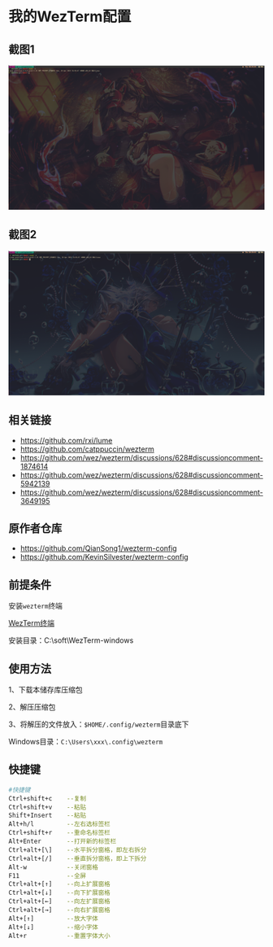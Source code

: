 # 我的WezTerm配置

## 截图1

![](./screenshots/屏幕截图-2024-05-02-203446.png)

## 截图2

![](./screenshots/屏幕截图-2024-05-02-203944.png)

## 相关链接

- <https://github.com/rxi/lume>
- <https://github.com/catppuccin/wezterm>
- <https://github.com/wez/wezterm/discussions/628#discussioncomment-1874614>
- <https://github.com/wez/wezterm/discussions/628#discussioncomment-5942139>
- <https://github.com/wez/wezterm/discussions/628#discussioncomment-3649195>



## 原作者仓库

- <https://github.com/QianSong1/wezterm-config>
- <https://github.com/KevinSilvester/wezterm-config>



## 前提条件

安装`wezterm`终端

[WezTerm终端](https://github.com/wez/wezterm/releases)

安装目录：C:\soft\WezTerm-windows



## 使用方法

1、下载本储存库压缩包

2、解压压缩包

3、将解压的文件放入：`$HOME/.config/wezterm`目录底下

Windows目录：`C:\Users\xxx\.config\wezterm`



## 快捷键

```bash
#快捷键
Ctrl+shift+c    --复制
Ctrl+shift+v    --粘贴
Shift+Insert    --粘贴
Alt+h/l         --左右选标签栏
Ctrl+shift+r    --重命名标签栏
Alt+Enter       --打开新的标签栏
Ctrl+alt+[\]    --水平拆分窗格，即左右拆分
Ctrl+alt+[/]    --垂直拆分窗格，即上下拆分
Alt-w           --关闭窗格
F11             --全屏
Ctrl+alt+[↑]    --向上扩展窗格
Ctrl+alt+[↓]    --向下扩展窗格
Ctrl+alt+[←]    --向左扩展窗格
Ctrl+alt+[→]    --向右扩展窗格
Alt+[↑]         --放大字体
Alt+[↓]         --缩小字体
Alt+r           --重置字体大小
```
